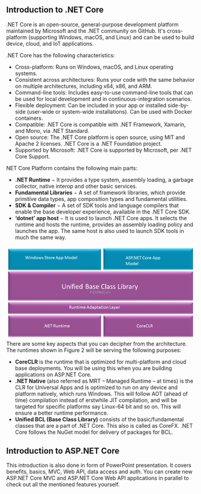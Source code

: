 ## Introduction to .NET Core

.NET Core is an open-source, general-purpose development platform maintained by Microsoft and the .NET community on GitHub. It's cross-platform (supporting Windows, macOS, and Linux) and can be used to build device, cloud, and IoT applications. 

.NET Core has the following characteristics:
- Cross-platform: Runs on Windows, macOS, and Linux operating systems.
- Consistent across architectures: Runs your code with the same behavior on multiple architectures, including x64, x86, and ARM.
- Command-line tools: Includes easy-to-use command-line tools that can be used for local development and in continuous-integration scenarios.
- Flexible deployment: Can be included in your app or installed side-by-side (user-wide or system-wide installations). Can be used with Docker containers.
- Compatible: .NET Core is compatible with .NET Framework, Xamarin, and Mono, via .NET Standard.
- Open source: The .NET Core platform is open source, using MIT and Apache 2 licenses. .NET Core is a .NET Foundation project.
- Supported by Microsoft: .NET Core is supported by Microsoft, per .NET Core Support.

NET Core Platform contains the following main parts:
- **.NET Runtime** − It provides a type system, assembly loading, a garbage collector, native interop and other basic services.
- **Fundamental Libraries** − A set of framework libraries, which provide primitive data types, app composition types and fundamental utilities.
- **SDK & Compiler** − A set of SDK tools and language compilers that enable the base developer experience, available in the .NET Core SDK.
- **‘dotnet’ app host** − It is used to launch .NET Core apps. It selects the runtime and hosts the runtime, provides an assembly loading policy and launches the app. The same host is also used to launch SDK tools in much the same way.

![.net core](images/dotnet-core-architecture.png)
There are some key aspects that you can decipher from the architecture. The runtimes shown in Figure 2 will be serving the following purposes:
- **CoreCLR** is the runtime that is optimized for multi-platform and cloud base deployments. You will be using this when you are building applications on ASP.NET Core.
- **.NET Native** (also referred as MRT – Managed Runtime – at times) is the CLR for Universal Apps and is optimized to run on any device and platform natively, which runs Windows. This will follow AOT (ahead of time) compilation instead of erstwhile JIT compilation, and will be targeted for specific platforms say Linux-64 bit and so on. This will ensure a better runtime performance.
- **Unified BCL (Base Class Library)** consists of the basic/fundamental classes that are a part of .NET Core. This also is called as CoreFX. .NET Core follows the NuGet model for delivery of packages for BCL.

## Introduction to ASP.NET Core

This introduction is also done in form of PowerPoint presentation. 
It covers benefits, basics, MVC, Web API, data access and auth. 
You can create new ASP.NET Core MVC and ASP.NET Core Web API applications in parallel to check out all the mentioned features yourself. 
